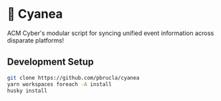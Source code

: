 # 🪼 Cyanea

ACM Cyber's modular script for syncing unified event information across disparate platforms!

## Development Setup

```sh
git clone https://github.com/pbrucla/cyanea
yarn workspaces foreach -A install
husky install
```
